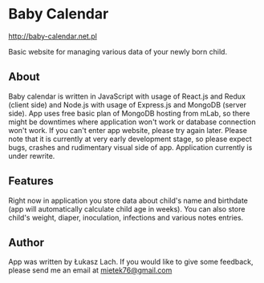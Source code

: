 # Baby Calendar

http://baby-calendar.net.pl

Basic website for managing various data of your newly born child.

## About

Baby calendar is written in JavaScript with usage of React.js and Redux (client side) and Node.js with usage of
Express.js and MongoDB (server side). App uses free basic plan of MongoDB hosting from mLab, so there might be downtimes
where application won't work or database connection won't work. If you can't enter app website, please try again later.
Please note that it is currently at very early development stage, so please expect bugs, crashes and rudimentary visual side of app.
Application currently is under rewrite.

## Features

Right now in application you store data about child's name and birthdate (app will automatically calculate child age
in weeks). You can also store child's weight, diaper, inoculation, infections and various notes entries.

## Author

App was written by Łukasz Lach. If you would like to give some feedback, please send me an
email at mietek76@gmail.com
